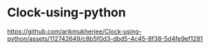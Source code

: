 # Clock-using-python


https://github.com/arikmukherjee/Clock-using-python/assets/112742649/c8b5f0d3-dbd5-4c45-8f38-5d4fe9ef1281

